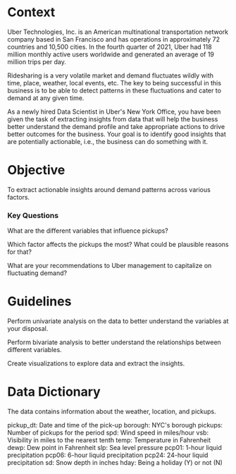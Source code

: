 # Context
Uber Technologies, Inc. is an American multinational transportation network company based in San Francisco and has operations in approximately 72 countries and 10,500 cities. In the fourth quarter of 2021, Uber had 118 million monthly active users worldwide and generated an average of 19 million trips per day.

Ridesharing is a very volatile market and demand fluctuates wildly with time, place, weather, local events, etc. The key to being successful in this business is to be able to detect patterns in these fluctuations and cater to demand at any given time.

As a newly hired Data Scientist in Uber's New York Office, you have been given the task of extracting insights from data that will help the business better understand the demand profile and take appropriate actions to drive better outcomes for the business. Your goal is to identify good insights that are potentially actionable, i.e., the business can do something with it.

# Objective
To extract actionable insights around demand patterns across various factors.

### Key Questions
What are the different variables that influence pickups?

Which factor affects the pickups the most? What could be plausible reasons for that?

What are your recommendations to Uber management to capitalize on fluctuating demand?

# Guidelines
Perform univariate analysis on the data to better understand the variables at your disposal.

Perform bivariate analysis to better understand the relationships between different variables.

Create visualizations to explore data and extract the insights.

# Data Dictionary
The data contains information about the weather, location, and pickups.

pickup_dt: Date and time of the pick-up
borough: NYC's borough
pickups: Number of pickups for the period
spd: Wind speed in miles/hour
vsb: Visibility in miles to the nearest tenth
temp: Temperature in Fahrenheit
dewp: Dew point in Fahrenheit
slp: Sea level pressure
pcp01: 1-hour liquid precipitation
pcp06: 6-hour liquid precipitation
pcp24: 24-hour liquid precipitation
sd: Snow depth in inches
hday: Being a holiday (Y) or not (N)